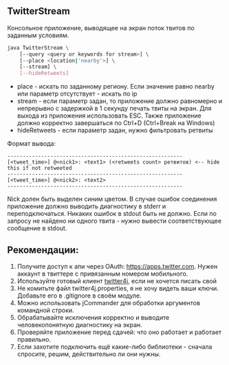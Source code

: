 ## TwitterStream

Консольное приложение, выводящее на экран поток твитов по заданным условиям.

```bash
java TwitterStream \
    [--query <query or keywords for stream>] \
    [--place <location|'nearby'>] \
    [--stream] \
    [--hideRetweets]
```
* place - искать по заданному региону. Если значение равно nearby или параметр отсутствует - искать по ip
* stream - если параметр задан, то приложение должно равномерно и непрерывно с задержкой в 1 секунду печать твиты на экран.
  Для выхода из приложения использовать ESC. Также приложение должно корректно завершаться по Ctrl+D (Ctrl+Break на Windows)
* hideRetweets - если параметр задан, нужно фильтровать ретвиты

Формат вывода:
```
---------------------------------------------------------
[<tweet_time>] @<nick1>: <text1> (<retweets count> ретвитов) <-- hide this if not retweeted
---------------------------------------------------------
[<tweet_time>] @<nick2>: <text2>
---------------------------------------------------------
```

Nick долен быть выделен синим цветом.
В случае ошибок соединения приложение должно выводить диагностику в stderr и переподключаться.
Никаких ошибок в stdout быть не должно.
Если по запросу не найдено ни одного твита - нужно вывести соответствующее сообщение в stdout.


## Рекомендации:
 1. Получите доступ к апи через OAuth: https://apps.twitter.com. Нужен аккаунт в твиттере с привязанным номером мобильного.
 1. Используйте готовый клиент [twitter4j](http://twitter4j.org/en/index.html#introduction), если не хочется писать свой
 2. Не комитьте файл twitter4j.properties, я не хочу видеть ваши ключи. Добавьте его в .gitignore в своём модуле.
 3. Можно использовать jCommander для обработки аргументов командной строки.
 2. Обрабатывайте исключения корректно и выводите человекопонятную диагностику на экран.
 3. Проверяйте приложение перед сдачей: что оно работает и работает правильно.
 4. Если захотите подключить ещё какие-либо библиотеки - сначала спросите, решим, действительно ли они нужны.



